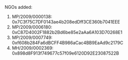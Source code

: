 NGOs added:
1. MP/2009/0000138: 0x7C3f75C7DF0143ae4b208edDff3CE360b7041EEE
2. MP/2009/0006180: 0xC87D4002F1882b2Bd6be85e2aAa6A103D70268E1
3. MP/2009/0007749: 0xf608b284Fa6dBCFF4B986aCac4BB9EaAd9c2179C
4. MH/2009/0002369: 0x898d8F913f749677c57f09e6120D92E23087522B